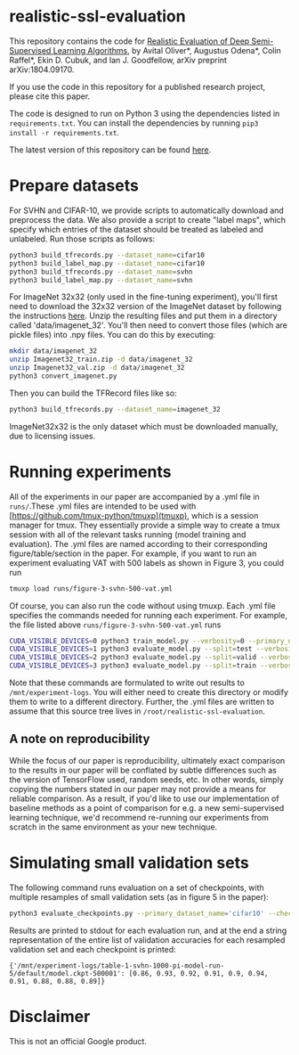 # realistic-ssl-evaluation

This repository contains the code for
[Realistic Evaluation of Deep Semi-Supervised Learning Algorithms](https://arxiv.org/abs/1804.09170), by Avital Oliver\*, Augustus Odena\*, Colin Raffel\*, Ekin D. Cubuk, and Ian J. Goodfellow, arXiv preprint arXiv:1804.09170.

If you use the code in this repository for a published research project, please cite this paper.

The code is designed to run on Python 3 using the dependencies listed in `requirements.txt`.
You can install the dependencies by running `pip3 install -r requirements.txt`.

The latest version of this repository can be found
[here](https://github.com/brain-research/realistic-ssl-evaluation).

# Prepare datasets

For SVHN and CIFAR-10, we provide scripts to automatically download and preprocess the data.
We also provide a script to create "label maps", which specify which entries of the dataset should be treated as labeled and unlabeled.
Run those scripts as follows:

```sh
python3 build_tfrecords.py --dataset_name=cifar10
python3 build_label_map.py --dataset_name=cifar10
python3 build_tfrecords.py --dataset_name=svhn
python3 build_label_map.py --dataset_name=svhn
```

For ImageNet 32x32 (only used in the fine-tuning experiment), you'll first need to download the 32x32 version of the ImageNet dataset by following the instructions [here](https://patrykchrabaszcz.github.io/Imagenet32/).
Unzip the resulting files and put them in a directory called 'data/imagenet_32'.
You'll then need to convert those files (which are pickle files) into .npy files.
You can do this by executing:

```sh
mkdir data/imagenet_32
unzip Imagenet32_train.zip -d data/imagenet_32
unzip Imagenet32_val.zip -d data/imagenet_32
python3 convert_imagenet.py
```

Then you can build the TFRecord files like so:

```sh
python3 build_tfrecords.py --dataset_name=imagenet_32
```

ImageNet32x32 is the only dataset which must be downloaded manually, due to licensing issues.

# Running experiments

All of the experiments in our paper are accompanied by a .yml file in `runs/`.These .yml files are intended to be used with [https://github.com/tmux-python/tmuxp](tmuxp), which is a session manager for tmux.
They essentially provide a simple way to create a tmux session with all of the relevant tasks running (model training and evaluation).
The .yml files are named according to their corresponding figure/table/section in the paper.
For example, if you want to run an experiment evaluating VAT with 500 labels as shown in Figure 3, you could run

```sh
tmuxp load runs/figure-3-svhn-500-vat.yml
```

Of course, you can also run the code without using tmuxp.
Each .yml file specifies the commands needed for running each experiment.
For example, the file listed above `runs/figure-3-svhn-500-vat.yml` runs

```sh
CUDA_VISIBLE_DEVICES=0 python3 train_model.py --verbosity=0 --primary_dataset_name='svhn' --secondary_dataset_name='svhn' --root_dir=/mnt/experiment-logs/figure-3-svhn-500-vat --n_labeled=500 --consistency_model=vat --hparam_string=""  2>&1 | tee /mnt/experiment-logs/figure-3-svhn-500-vat_train.log
CUDA_VISIBLE_DEVICES=1 python3 evaluate_model.py --split=test --verbosity=0 --primary_dataset_name='svhn' --root_dir=/mnt/experiment-logs/figure-3-svhn-500-vat --consistency_model=vat --hparam_string=""  2>&1 | tee /mnt/experiment-logs/figure-3-svhn-500-vat_eval_test.log
CUDA_VISIBLE_DEVICES=2 python3 evaluate_model.py --split=valid --verbosity=0 --primary_dataset_name='svhn' --root_dir=/mnt/experiment-logs/figure-3-svhn-500-vat --consistency_model=vat --hparam_string=""  2>&1 | tee /mnt/experiment-logs/figure-3-svhn-500-vat_eval_valid.log
CUDA_VISIBLE_DEVICES=3 python3 evaluate_model.py --split=train --verbosity=0 --primary_dataset_name='svhn' --root_dir=/mnt/experiment-logs/figure-3-svhn-500-vat --consistency_model=vat --hparam_string=""  2>&1 | tee /mnt/experiment-logs/figure-3-svhn-500-vat_eval_train.log
```

Note that these commands are formulated to write out results to `/mnt/experiment-logs`.
You will either need to create this directory or modify them to write to a different directory.
Further, the .yml files are written to assume that this source tree lives in `/root/realistic-ssl-evaluation`.

## A note on reproducibility

While the focus of our paper is reproducibility, ultimately exact comparison to the results in our paper will be conflated by subtle differences such as the version of TensorFlow used, random seeds, etc.
In other words, simply copying the numbers stated in our paper may not provide a means for reliable comparison.
As a result, if you'd like to use our implementation of baseline methods as a point of comparison for e.g. a new semi-supervised learning technique, we'd recommend re-running our experiments from scratch in the same environment as your new technique.

# Simulating small validation sets

The following command runs evaluation on a set of checkpoints, with multiple resamples of small
validation sets (as in figure 5 in the paper):

```sh
python3 evaluate_checkpoints.py --primary_dataset_name='cifar10' --checkpoints='/mnt/experiment-logs/section-4-3-cifar-fine-tuning/default/model.ckpt-1000000,/mnt/.../model.ckpt-...,...'
```

Results are printed to stdout for each evaluation run, and at the end a string representation of the entire list
of validation accuracies for each resampled validation set and each checkpoint is printed:

```
{'/mnt/experiment-logs/table-1-svhn-1000-pi-model-run-5/default/model.ckpt-500001': [0.86, 0.93, 0.92, 0.91, 0.9, 0.94, 0.91, 0.88, 0.88, 0.89]}
```

# Disclaimer

This is not an official Google product.
